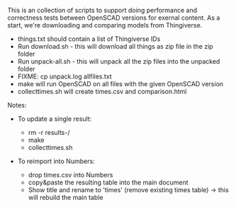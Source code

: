 This is an collection of scripts to support doing performance and
correctness tests between OpenSCAD versions for exernal content.
As a start, we're downloading and comparing models from Thingiverse.

* things.txt should contain a list of Thingiverse IDs
* Run download.sh - this will download all things as zip file in the zip folder
* Run unpack-all.sh - this will unpack all the zip files into the unpacked folder
* FIXME: cp unpack.log allfiles.txt
* make <version> will run OpenSCAD on all files with the given OpenSCAD version
* collecttimes.sh will create times.csv and comparison.html

Notes:
* To update a single result:
    * rm -r results-<version>/<id>
    * make <version>
    * collecttimes.sh

* To reimport into Numbers:
    * drop times.csv into Numbers
    * copy&paste the resulting table into the main document
    * Show title and rename to 'times' (remove existing times table)
    -> this will rebuild the main table
